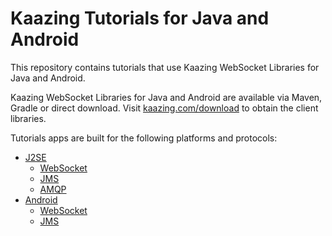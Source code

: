 # Kaazing Tutorials for Java and Android

This repository contains tutorials that use Kaazing WebSocket Libraries for Java and Android.

Kaazing WebSocket Libraries for Java and Android are available via Maven, Gradle or direct download. Visit [kaazing.com/download](http://kaazing.com/download/) to obtain the client libraries.


Tutorials apps are built for the following platforms and protocols:
- [J2SE](j2se)
  - [WebSocket](j2se/java-ws-demo)
  - [JMS](j2se/java-jms-demo)
  - [AMQP](j2se/java-amqp-demo)
- [Android](android)
  - [WebSocket](android/ws)
  - [JMS](android/jms)

